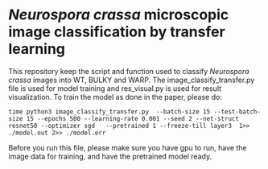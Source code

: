 # *Neurospora crassa* microscopic image classification by transfer learning

This repository keep the script and function used to classify *Neurospora crassa* images into WT, BULKY and WARP. The image_classify_transfer.py file is used for model training and res_visual.py is used for result visualization. To train the model as done in the paper, please do:

```
time python3 image_classify_transfer.py  --batch-size 15 --test-batch-size 15 --epochs 500 --learning-rate 0.001 --seed 2 --net-struct resnet50 --optimizer sgd   --pretrained 1 --freeze-till layer3  1>> ./model.out 2>> ./model.err
```

Before you run this file, please make sure you have gpu to run, have the image data for training, and have the pretrained model ready.
